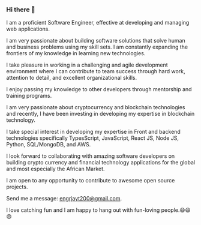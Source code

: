 
### Hi there 👋
I am a proficient Software Engineer, effective at developing and managing web applications. 

I am very passionate about building software solutions that solve human and business problems using my skill sets. I am constantly expanding the frontiers of my knowledge in learning new technologies. 

I take pleasure in working in a challenging and agile development environment where I can contribute to team success through hard work, attention to detail, and excellent organizational skills.

I enjoy passing my knowledge to other developers through mentorship and training programs. 


I am very passionate about cryptocurrency and blockchain technologies and recently, I have been investing in developing my expertise in blockchain technology.  


I take special interest in developing my expertise in Front and backend technologies specifically TypesScript, JavaScript, React JS, Node JS, Python, SQL/MongoDB, and AWS.

I look forward to collaborating with amazing software developers on building crypto currency and financial technology applications for the global and most especially the African Market.

I am open to any opportunity to contribute to awesome open source projects.


Send me a message: engrjayt200@gmail.com.

I love catching fun and I am happy to hang out with fun-loving people.😄😄😄
